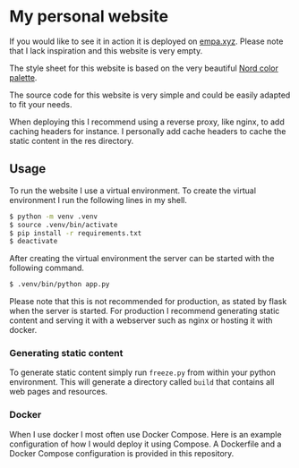 # My personal website

If you would like to see it in action it is deployed on
[empa.xyz](https://empa.xyz). Please note that I lack inspiration and this
website is very empty.

The style sheet for this website is based on the very beautiful [Nord color
palette](https://nordtheme.com).

The source code for this website is very simple and could be easily adapted to
fit your needs.

When deploying this I recommend using a reverse proxy, like nginx, to add
caching headers for instance. I personally add cache headers to cache the static
content in the res directory.

## Usage

To run the website I use a virtual environment. To create the virtual
environment I run the following lines in my shell.

```bash
$ python -m venv .venv
$ source .venv/bin/activate
$ pip install -r requirements.txt
$ deactivate
```

After creating the virtual environment the server can be started with the
following command.

```bash
$ .venv/bin/python app.py
```

Please note that this is not recommended for production, as stated by flask when
the server is started. For production I recommend generating static content and
serving it with a webserver such as nginx or hosting it with docker.

### Generating static content

To generate static content simply run `freeze.py` from within your python
environment. This will generate a directory called `build` that contains all
web pages and resources.

### Docker

When I use docker I most often use Docker Compose. Here is an example
configuration of how I would deploy it using Compose. A Dockerfile and a
Docker Compose configuration is provided in this repository.
